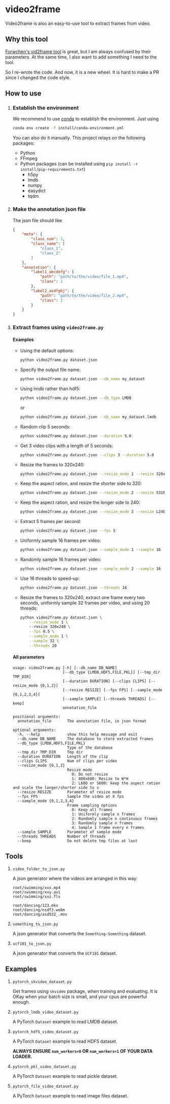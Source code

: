 # video2frame

Video2frame is also an easy-to-use tool to extract frames from video.

## Why this tool

[Forwchen's vid2frame tool](https://github.com/forwchen/vid2frame) is great, but I am always confused by their parameters. At the same time, I also want to add something I need to the tool. 

So I re-wrote the code. And now, it is a new wheel. It is hard to make a PR since I changed the code style. 

## How to use

1. ### Establish the environment
    
    We recommend to use [conda](https://conda.io/) to establish the environment. Just using 
    
    ```sh
    conda env create -f install/conda-environment.yml
    ```
    
    You can also do it manually. This project relays on the following packages:
    
    - Python
    - FFmpeg
    - Python packages (can be installed using `pip install -r install/pip-requirements.txt`)
        + h5py
        + lmdb
        + numpy
        + easydict
        + tqdm
    
1. ### Make the annotation json file
    
    The json file should like
    
    ```json
    {
        "meta": {
            "class_num": 2,
            "class_name": [
                "class_1",
                "class_2"
            ]
        },
        "annotation": {
            "label1_abcdefg": {
                "path": "path/to/the/video/file_1.mp4",
                "class": 1
            },
            "label2_asdfghj": {
                "path": "path/to/the/video/file_2.mp4",
                "class": 2
            }
        }
    }
    ```
    
1. ### Extract frames using `video2frame.py`
    
    #### Examples
    
    + Using the default options:
     
        ```sh
        python video2frame.py dataset.json
        ```
        
    + Specify the output file name:
    
        ```sh
        python video2frame.py dataset.json --db_name my_dataset
        ```
        
    + Using lmdb rather than hdf5:
    
        ```sh
        python video2frame.py dataset.json --db_type LMDB
        ``` 
        or 
        ```sh
        python video2frame.py dataset.json --db_name my_dataset.lmdb
        ```
        
    + Random clip 5 seconds:
    
        ```sh
        python video2frame.py dataset.json --duration 5.0
        ```
        
    + Get 3 video clips with a length of 5 seconds:
    
        ```sh
        python video2frame.py dataset.json --clips 3 --duration 5.0 
        ```
    
    + Resize the frames to 320x240:
        
        ```sh
        python video2frame.py dataset.json --resize_mode 1 --resize 320x240
        ```
    
    + Keep the aspect ration, and resize the shorter side to 320:
    
        ```sh
        python video2frame.py dataset.json --resize_mode 2 --resize S320
        ```
    
    + Keep the aspect ration, and resize the longer side to 240:
    
        ```sh
        python video2frame.py dataset.json --resize_mode 2 --resize L240
        ```
        
    + Extract 5 frames per second:
    
        ```sh
        python video2frame.py dataset.json --fps 5
        ```
    
    + Uniformly sample 16 frames per video:
    
        ```sh
        python video2frame.py dataset.json --sample_mode 1 --sample 16
        ```
    
    + Randomly sample 16 frames per video:
    
        ```sh
        python video2frame.py dataset.json --sample_mode 2 --sample 16
        ```
        
    + Use 16 threads to speed-up:
    
        ```sh
        python video2frame.py dataset.json --threads 16
        ```
    
    + Resize the frames to 320x240, extract one frame every two seconds, uniformly sample 32 frames per video, and using 20 threads:
    
        ```sh
        python video2frame.py dataset.json \
            --resize_mode 1 \ 
            --resize 320x240 \
            --fps 0.5 \
            --sample_mode 1 \
            --sample 32 \
            --threads 20
        ```
        
    #### All parameters
    
    ```text
    usage: video2frame.py [-h] [--db_name DB_NAME]
                          [--db_type {LMDB,HDF5,FILE,PKL}] [--tmp_dir TMP_DIR]
                          [--duration DURATION] [--clips CLIPS] [--resize_mode {0,1,2}]
                          [--resize RESIZE] [--fps FPS] [--sample_mode {0,1,2,3,4}]
                          [--sample SAMPLE] [--threads THREADS] [--keep]
                          annotation_file
    
    positional arguments:
      annotation_file       The annotation file, in json format
    
    optional arguments:
      -h, --help            show this help message and exit
      --db_name DB_NAME     The database to store extracted frames
      --db_type {LMDB,HDF5,FILE,PKL}
                            Type of the database
      --tmp_dir TMP_DIR     Tmp dir
      --duration DURATION   Length of the clip
      --clips CLIPS         Num of clips per video
      --resize_mode {0,1,2}
                            Resize mode
                              0: Do not resize
                              1: 800x600: Resize to W*H
                              2: L600 or S600: keep the aspect ration and scale the longer/shorter side to s
      --resize RESIZE       Parameter of resize mode
      --fps FPS             Sample the video at X fps
      --sample_mode {0,1,2,3,4}
                            Frame sampling options
                              0: Keep all frames
                              1: Uniformly sample n frames
                              2: Randomly sample n continuous frames
                              3: Randomly sample n frames
                              4: Sample 1 frame every n frames
      --sample SAMPLE       Parameter of sample mode
      --threads THREADS     Number of threads
      --keep                Do not delete tmp files at last
    ```
    
## Tools

1. `video_folder_to_json.py`

    A json generator where the videos are arranged in this way:

    ```text
    root/swimming/xxx.mp4
    root/swimming/xxy.avi
    root/swimming/xxz.flv
    
    root/dancing/123.mkv
    root/dancing/nsdf3.webm
    root/dancing/asd932_.mov
    ``` 
1. `something_to_json.py`
    
    A json generator that converts the `Something-Something` dataset.

1. `ucf101_to_json.py`

    A json generator that converts the `UCF101` dataset.

## Examples

1. `pytorch_skvideo_dataset.py`

    Get frames using `skvideo` package, when training and evaluating. It is OKay when your batch size is small, and your cpus are powerful enough.

1. `pytorch_lmdb_video_dataset.py`

    A PyTorch `Dataset` example to read LMDB dataset.

1. `pytorch_hdf5_video_dataset.py`

    A PyTorch `Dataset` example to read HDF5 dataset.
    
    __ALWAYS ENSURE `num_workers=0` OR `num_workers=1` OF YOUR DATA LOADER.__

1. `pytorch_pkl_video_dataset.py`

    A PyTorch `Dataset` example to read pickle dataset.
    
1. `pytorch_file_video_dataset.py`

    A PyTorch `Dataset` example to read image files dataset.